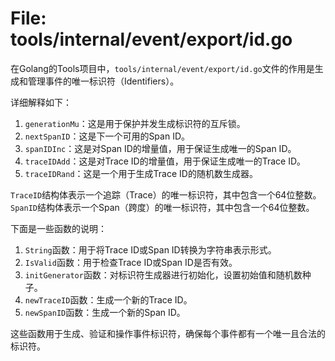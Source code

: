 # File: tools/internal/event/export/id.go

在Golang的Tools项目中，`tools/internal/event/export/id.go`文件的作用是生成和管理事件的唯一标识符（Identifiers）。

详细解释如下：
1. `generationMu`：这是用于保护并发生成标识符的互斥锁。
2. `nextSpanID`：这是下一个可用的Span ID。
3. `spanIDInc`：这是对Span ID的增量值，用于保证生成唯一的Span ID。
4. `traceIDAdd`：这是对Trace ID的增量值，用于保证生成唯一的Trace ID。
5. `traceIDRand`：这是一个用于生成Trace ID的随机数生成器。

`TraceID`结构体表示一个追踪（Trace）的唯一标识符，其中包含一个64位整数。
`SpanID`结构体表示一个Span（跨度）的唯一标识符，其中包含一个64位整数。

下面是一些函数的说明：
1. `String`函数：用于将Trace ID或Span ID转换为字符串表示形式。
2. `IsValid`函数：用于检查Trace ID或Span ID是否有效。
3. `initGenerator`函数：对标识符生成器进行初始化，设置初始值和随机数种子。
4. `newTraceID`函数：生成一个新的Trace ID。
5. `newSpanID`函数：生成一个新的Span ID。

这些函数用于生成、验证和操作事件标识符，确保每个事件都有一个唯一且合法的标识符。

